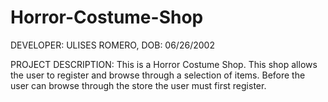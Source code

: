 # Horror-Costume-Shop

DEVELOPER: ULISES ROMERO, DOB: 06/26/2002

PROJECT DESCRIPTION: This is a Horror Costume Shop. This shop allows the user to register and browse through a selection of items. Before the user can browse through the store the user must first register. 